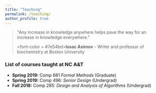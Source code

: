 ```yaml
---
title: "Teaching"
permalink: /teaching/
author_profile: true
---
```


> "Any increase in knowledge anywhere helps pave the way for an increase in knowledge everywhere."
>
><font-color = #7e54bd><b>Issac Asimov</b></font> - Writer and professor of biochemistry at Boston University 

### List of courses taught at NC A&T

* **Spring 2019:** Comp 681 *Formal Methods* (Graduate)
* **Spring 2019:** Comp 496: *Senior Design* (Undergrad)
* **Fall 2018:** Comp 285: *Design and Analysis of Algorithms* (Undergrad)
